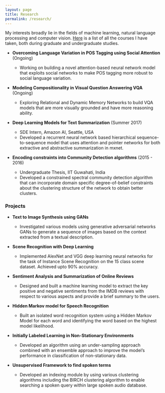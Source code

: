 ```yaml
---
layout: page
title: Research
permalink: /research/
---
```


My interests broadly lie in the fields of machine learning, natural language processing and computer vision. 
[Here](/research/courses/) is a list of all the courses I have taken, both during graduate and undergraduate studies.   


- **Overcoming Language Variation in POS Tagging using Social Attention** (Ongoing)    
	- Working on building a novel attention-based neural network model that exploits social networks to make
POS tagging more robust to social language variation.        
            
  

- **Modeling Compositionality in Visual Question Answering VQA** (Ongoing)    
	- Exploring Relational and Dynamic Memory Networks to build VQA models that are more visually grounded
and have more reasoning ability.      
           
  

- **Deep Learning Models for Text Summarization** (Summer 2017)    
	- SDE Intern, Amazon AI, Seattle, USA
	- Developed a recurrent neural network based hierarchical sequence-to-sequence model that uses attention
and pointer networks for both extractive and abstractive summarization in mxnet.      
               
  

- **Encoding constraints into Community Detection algorithms** (2015 - 2016)    
	- Undergraduate Thesis, IIT Guwahati, India
	- Developed a constrained spectral community detection algorithm that can incorporate domain specific
degree-of-belief constraints about the clustering structure of the network to obtain better clusters.     
             
  



### Projects

- **Text to Image Synthesis using GANs**    
	- Investigated various models using generative adversarial networks GANs to generate a sequence of images
based on the context extracted from a textual description.      
           
  

- **Scene Recognition with Deep Learning**    
	- Implemented AlexNet and VGG deep learning neural networks for the task of Instance Scene Recognition
on the 15 class scene dataset. Achieved upto 90% accuracy.      
              
  

- **Sentiment Analysis and Summarization of Online Reviews**    
	- Designed and built a machine learning model to extract the key positive and negative sentiments from the
IMDB reviews with respect to various aspects and provide a brief summary to the users.       
              
  

- **Hidden Markov model for Speech Recognition**    
	- Built an isolated word recognition system using a Hidden Markov Model for each word and identifying the
word based on the highest model likelihood.        
           
  

- **Initially Labeled Learning in Non-Stationary Environments**    
	- Developed an algorithm using an under-sampling approach combined with an ensemble approach to improve
the model’s performance in classification of non-stationary data.       
          
  

- **Unsupervised Framework to find spoken terms**  
	- Developed an indexing module by using various clustering algorithms including the BIRCH clustering algorithm to enable searching a spoken query within large spoken audio database.        
            
  

